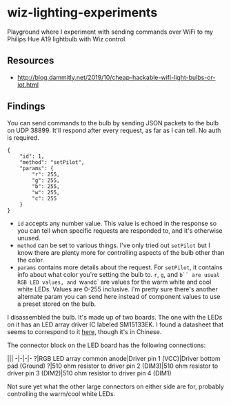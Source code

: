 # wiz-lighting-experiments

Playground where I experiment with sending commands over WiFi to my Philips Hue A19 lightbulb with Wiz control.

## Resources

- http://blog.dammitly.net/2019/10/cheap-hackable-wifi-light-bulbs-or-iot.html

## Findings

You can send commands to the bulb by sending JSON packets to the bulb on UDP 38899. It'll respond after every request, as far as I can tell. No auth is required.

    {
        "id": 1,
        "method": "setPilot",
        "params": {
            "r": 255,
            "g": 255,
            "b": 255,
            "w": 255,
            "c": 255
        }
    }

- `id` accepts any number value. This value is echoed in the response so you can tell when specific requests are responded to, and it's otherwise unused.
- `method` can be set to various things. I've only tried out `setPilot` but I know there are plenty more for controlling aspects of the bulb other than the color.
- `params` contains more details about the request. For `setPilot`, it contains info about what color you're setting the bulb to. `r`, `g`, and `b`` are usual RGB LED values, and `w` and `c` are values for the warm white and cool white LEDs. Values are 0-255 inclusive. I'm pretty sure there's another alternate param you can send here instead of component values to use a preset stored on the bulb.

I disassembled the bulb. It's made up of two boards. The one with the LEDs on it has an LED array driver IC labeled SM15133EK. I found a datasheet that seems to correspond to it [here](https://pdf1.alldatasheet.com/datasheet-pdf/view/1133954/LINKAGE/SM1533E/+01_4-JJXIHxlDIpeZTYEDEP+/datasheet.pdf), though it's in Chinese.

The connector block on the LED board has the following connections:

|||
-|-|-|-
?|RGB LED array common anode|Driver pin 1 (VCC)|Driver bottom pad (Ground)
?|510 ohm resistor to driver pin 2 (DIM3)|510 ohm resistor to driver pin 3 (DIM2)|510 ohm resistor to driver pin 4 (DIM1)

Not sure yet what the other large connectors on either side are for, probably controlling the warm/cool white LEDs.
